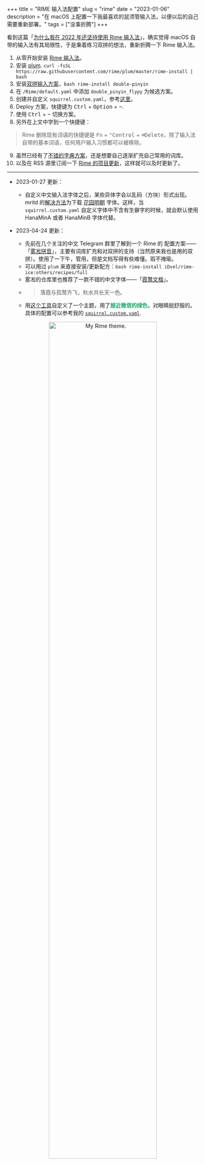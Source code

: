 +++
title = "RIME 输入法配置"
slug = "rime"
date = "2023-01-06"
description = "在 macOS 上配置一下我最喜欢的鼠须管输入法，以便以后的自己需要重新部署。"
tags = ["没事折腾"]
+++

看到这篇「[为什么我在 2022 年还坚持使用 Rime 输入法](https://utgd.net/article/9618)」，确实觉得 macOS 自带的输入法有其局限性，于是秉着练习双拼的想法，重新折腾一下 Rime 输入法。

1. 从零开始安装 [Rime 输入法](https://rime.im/)。
2. 安装 [plum](https://github.com/rime/plum). `curl -fsSL https://raw.githubusercontent.com/rime/plum/master/rime-install | bash`
3. 安装[双拼输入方案](https://github.com/rime/rime-double-pinyin)，`bash rime-install double-pinyin`
4. 在 `/Rime/default.yaml` 中添加 `double_pinyin_flypy` 为候选方案。
5. 创建并自定义 `squirrel.custom.yaml`，参考[这里](https://gist.github.com/lotem/2290714)。
6. Deploy 方案，快捷键为 <kbd>Ctrl</kbd> + <kbd>Option</kbd> + <kbd>~</kbd>.
7. 使用 <kbd>Ctrl</kbd> + <kbd>~</kbd> 切换方案。
8. 另外在上文中学到一个快捷键：

> Rime 删除现有词语的快捷键是 <kbd>Fn</kbd> + <kbd>⌃Control</kbd> + <kbd>⌫Delete</kbd>，除了输入法自带的基本词语，任何用户输入习惯都可以被移除。

9. 虽然已经有了[不错的字典方案](https://github.com/Iorest/rime-dict)，还是想要自己逐渐扩充自己常用的词库。
10. 以及在 RSS 源里订阅一下 [Rime 的项目更新](https://github.com/rime/squirrel/releases)，这样就可以及时更新了。

***

- 2023-01-27 更新：
  - 自定义中文输入法字体之后，某些异体字会以乱码（方块）形式出现。mritd 的[解决方法](https://mritd.com/2019/03/23/oh-my-rime/)为下载 [花园明朝](https://github.com/mritd/rime/tree/master/fonts) 字体。这样，当 `squirrel.custom.yaml` 自定义字体中不含有生僻字的时候，就会默认使用 HanaMinA 或者 HanaMinB 字体代替。

- 2023-04-24 更新：
  - 先前在几个关注的中文 Telegram 群里了解到一个 Rime 的 配置方案——「[雾凇拼音](https://github.com/iDvel/rime-ice)」，主要有词库扩充和对双拼的支持（当然原来我也是用的双拼）。使用了一下午，管用，但是文档写得有些难懂。瑕不掩瑜。
  - 可以用过 `plum` 来直接安装/更新配方：`bash rime-install iDvel/rime-ice:others/recipes/full`
  - 雾凇的仓库里也推荐了一款不错的中文字体——「[霞鹜文楷](https://github.com/lxgw/LxgwWenKai)」。
  - > 落霞与孤鹜齐飞，秋水共长天一色。
  - 用[这个工具](https://gjrobert.github.io/Rime-See-Me-squirrel/)自定义了一个主题，用了<strong style="color:#16A666">接近微信的绿色</strong>，对眼睛挺舒服的。具体的配置可以参考我的 [`squirrel.custom.yaml`](https://github.com/rexarski/toolbox/blob/main/config/squirrel.custom.yaml).

<p align="center">
    <img src="/images/zh/rime-theme.jpg" alt="My Rime theme." style="width: 75%;" />
</p>
